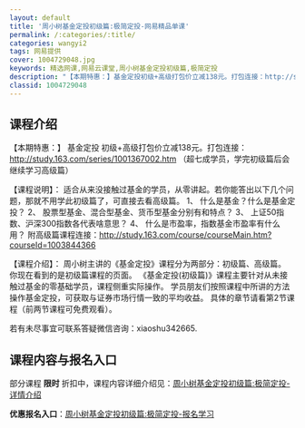 ```yaml
---
layout: default
title: '周小树基金定投初级篇:极简定投-网易精品单课'
permalink: /:categories/:title/
categories: wangyi2
tags: 网易提供
cover: 1004729048.jpg
keywords: 精选网课,网易云课堂,周小树基金定投初级篇,极简定投
description: "【本期特惠：】基金定投初级+高级打包价立减138元。打包连接：http://study.163.com/series/1001367002.htm（超七成学员，学完初级篇后会继续学习高级篇）"
classid: 1004729048
---
```


## 课程介绍

【本期特惠：】
基金定投 初级+高级打包价立减138元。打包连接：http://study.163.com/series/1001367002.htm
（超七成学员，学完初级篇后会继续学习高级篇）

【课程说明】：
适合从来没接触过基金的学员，从零讲起。若你能答出以下几个问题，那就不用学此初级篇了，可直接去看高级篇。
1、	什么是基金？什么是基金定投？
2、	股票型基金、混合型基金、货币型基金分别有和特点？
3、	上证50指数、沪深300指数各代表啥意思？
4、	什么是市盈率，指数基金市盈率有什么用？
附高级篇课程连接：http://study.163.com/course/courseMain.htm?courseId=1003844366

【课程介绍】：
周小树主讲的《基金定投》课程分为两部分：初级篇、高级篇。
你现在看到的是初级篇课程的页面。
《基金定投(初级篇)》课程主要针对从未接触过基金的零基础学员，课程侧重实际操作。
学员朋友们按照课程中所讲的方法操作基金定投，可获取与证券市场行情一致的平均收益。
具体的章节请看第2节课程（前两节课程可免费观看）。

若有未尽事宜可联系答疑微信咨询：xiaoshu342665.

## 课程内容与报名入口

部分课程 **限时** 折扣中，课程内容详细介绍见：[周小树基金定投初级篇:极简定投-详情介绍](https://study.163.com/course/introduction/1004729048.htm?share=1&shareId=1025206652&utm_campaign=share&utm_medium=iphoneShare&utm_source=&utm_u=1025206652)

**优惠报名入口**：[周小树基金定投初级篇:极简定投-报名学习](https://study.163.com/course/introduction/1004729048.htm?share=1&shareId=1025206652&utm_campaign=share&utm_medium=iphoneShare&utm_source=&utm_u=1025206652)

